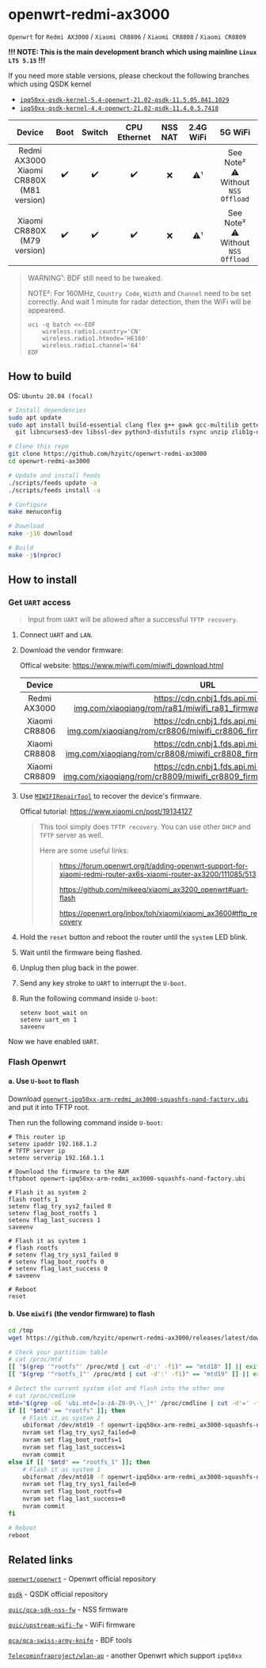 # openwrt-redmi-ax3000

`Openwrt` for `Redmi AX3000` / `Xiaomi CR8806` / `Xiaomi CR8808` / `Xiaomi CR8809`

**!!! NOTE: This is the main development branch which using mainline `Linux LTS 5.15` !!!**

If you need more stable versions, please checkout the following branches which using QSDK kernel
- [`ipq50xx-qsdk-kernel-5.4-openwrt-21.02-qsdk-11.5.05.841.1029`](https://github.com/hzyitc/openwrt-redmi-ax3000/tree/ipq50xx-qsdk-kernel-5.4-openwrt-21.02-qsdk-11.5.05.841.1029) 
- [`ipq50xx-qsdk-kernel-4.4-openwrt-21.02-qsdk-11.4.0.5.7418`](https://github.com/hzyitc/openwrt-redmi-ax3000/tree/ipq50xx-qsdk-kernel-4.4-openwrt-21.02-qsdk-11.4.0.5.7418)

| Device                                                 | Boot | Switch | CPU Ethernet | NSS NAT | 2.4G WiFi   | 5G WiFi                                   |
| :-:                                                    | :-:  | :-:    | :-:          | :-:     | :-:         | :-:                                       |
| Redmi AX3000 <br /> Xiaomi CR880X <br /> (M81 version) | ✔️  | ✔️     | ✔️          | ❌      | ⚠️¹         | See Note² <br /> ⚠️ Without `NSS Offload` |
| Xiaomi CR880X <br /> (M79 version)                     | ✔️  | ✔️     | ✔️          | ❌      | ⚠️¹         | See Note² <br /> ⚠️ Without `NSS Offload` |
>
> WARNING¹: BDF still need to be tweaked.
>
> NOTE²: For 160MHz, `Country Code`, `Width` and `Channel` need to be set correctly. And wait 1 minute for radar detection, then the WiFi will be appeareed.
>
>	```
>	uci -q batch <<-EOF
>		wireless.radio1.country='CN'
>		wireless.radio1.htmode='HE160'
>		wireless.radio1.channel='64'
>	EOF
>	```

## How to build

OS: `Ubuntu 20.04 (focal)`

```bash
# Install dependencies
sudo apt update
sudo apt install build-essential clang flex g++ gawk gcc-multilib gettext \
  git libncurses5-dev libssl-dev python3-distutils rsync unzip zlib1g-dev

# Clone this repo
git clone https://github.com/hzyitc/openwrt-redmi-ax3000
cd openwrt-redmi-ax3000

# Update and install feeds
./scripts/feeds update -a
./scripts/feeds install -a

# Configure
make menuconfig

# Download
make -j16 download

# Build
make -j$(nproc)
```

## How to install

### Get `UART` access

> Input from `UART` will be allowed after a successful `TFTP recovery`.

1. Connect `UART` and `LAN`.

2. Download the vendor firmware:

	Offical website: https://www.miwifi.com/miwifi_download.html

	| Device        | URL                                                                                                |
	| :-:           | :-:                                                                                                |
	| Redmi AX3000  | https://cdn.cnbj1.fds.api.mi-img.com/xiaoqiang/rom/ra81/miwifi_ra81_firmware_1dd69c_1.0.33.bin     |
	| Xiaomi CR8806 | https://cdn.cnbj1.fds.api.mi-img.com/xiaoqiang/rom/cr8806/miwifi_cr8806_firmware_fe70b_6.2.14.bin  |
	| Xiaomi CR8808 | https://cdn.cnbj1.fds.api.mi-img.com/xiaoqiang/rom/cr8808/miwifi_cr8808_firmware_9d216_6.2.11.bin  |
	| Xiaomi CR8809 | https://cdn.cnbj1.fds.api.mi-img.com/xiaoqiang/rom/cr8809/miwifi_cr8809_firmware_b814a_6.2.102.bin |

3. Use [`MIWIFIRepairTool`](https://bigota.miwifi.com/xiaoqiang/tools/MIWIFIRepairTool.x86.zip) to recover the device's firmware.

	Offical tutorial: https://www.xiaomi.cn/post/19134127

	> This tool simply does `TFTP recovery`. You can use other `DHCP` and `TFTP` server as well.
	>
	> Here are some useful links:
	>
	>> https://forum.openwrt.org/t/adding-openwrt-support-for-xiaomi-redmi-router-ax6s-xiaomi-router-ax3200/111085/513
	>>
	>> https://github.com/mikeeq/xiaomi_ax3200_openwrt#uart-flash
	>>
	>> https://openwrt.org/inbox/toh/xiaomi/xiaomi_ax3600#tftp_recovery

4. Hold the `reset` button and reboot the router until the `system` LED blink.

5. Wait until the firmware being flashed.

6. Unplug then plug back in the power.

7. Send any key stroke to `UART` to interrupt the `U-boot`.

8. Run the following command inside `U-boot`:

	```shell
	setenv boot_wait on
	setenv uart_en 1
	saveenv
	```

Now we have enabled `UART`.

### Flash Openwrt

#### a. Use `U-boot` to flash

Download [`openwrt-ipq50xx-arm-redmi_ax3000-squashfs-nand-factory.ubi`](https://github.com/hzyitc/openwrt-redmi-ax3000/releases/latest/download/openwrt-ipq50xx-arm-redmi_ax3000-squashfs-nand-factory.ubi) and put it into TFTP root.

Then run the following command inside `U-boot`:

```shell
# This router ip
setenv ipaddr 192.168.1.2
# TFTP server ip
setenv serverip 192.168.1.1

# Download the firmware to the RAM
tftpboot openwrt-ipq50xx-arm-redmi_ax3000-squashfs-nand-factory.ubi

# Flash it as system 2
flash rootfs_1
setenv flag_try_sys2_failed 0
setenv flag_boot_rootfs 1
setenv flag_last_success 1
saveenv

# Flash it as system 1
# flash rootfs
# setenv flag_try_sys1_failed 0
# setenv flag_boot_rootfs 0
# setenv flag_last_success 0
# saveenv

# Reboot
reset
```

#### b. Use `miwifi` (the vendor firmware) to flash

```bash
cd /tmp
wget https://github.com/hzyitc/openwrt-redmi-ax3000/releases/latest/download/openwrt-ipq50xx-arm-redmi_ax3000-squashfs-nand-factory.ubi

# Check your partition table
# cat /proc/mtd
[[ "$(grep '"rootfs"' /proc/mtd | cut -d':' -f1)" == "mtd18" ]] || exit
[[ "$(grep '"rootfs_1"' /proc/mtd | cut -d':' -f1)" == "mtd19" ]] || exit

# Detect the current system slot and flash into the other one
# cat /proc/cmdline
mtd="$(grep -oE 'ubi.mtd=[a-zA-Z0-9\-\_]*' /proc/cmdline | cut -d'=' -f2)"
if [[ "$mtd" == "rootfs" ]]; then
	# Flash it as system 2
	ubiformat /dev/mtd19 -f openwrt-ipq50xx-arm-redmi_ax3000-squashfs-nand-factory.ubi
	nvram set flag_try_sys2_failed=0
	nvram set flag_boot_rootfs=1
	nvram set flag_last_success=1
	nvram commit
else if [[ "$mtd" == "rootfs_1" ]]; then
	# Flash it as system 1
	ubiformat /dev/mtd18 -f openwrt-ipq50xx-arm-redmi_ax3000-squashfs-nand-factory.ubi
	nvram set flag_try_sys1_failed=0
	nvram set flag_boot_rootfs=0
	nvram set flag_last_success=0
	nvram commit
fi

# Reboot
reboot
```

## Related links

[`openwrt/openwrt`](https://github.com/openwrt/openwrt) - Openwrt official repository

[`qsdk`](https://git.codelinaro.org/clo/qsdk) - QSDK official repository

[`quic/qca-sdk-nss-fw`](https://github.com/quic/qca-sdk-nss-fw) - NSS firmware

[`quic/upstream-wifi-fw`](https://github.com/quic/upstream-wifi-fw) - WiFi firmware

[`qca/qca-swiss-army-knife`](https://github.com/qca/qca-swiss-army-knife) - BDF tools

[`Telecominfraproject/wlan-ap`](https://github.com/Telecominfraproject/wlan-ap) - another Openwrt which support `ipq50xx`
